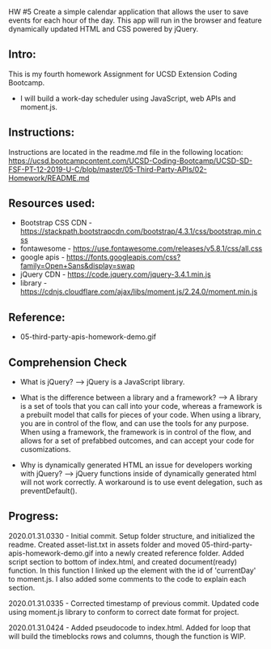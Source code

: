 HW #5 Create a simple calendar application that allows the user to save events for each hour of the day. This app will run in the browser and feature dynamically updated HTML and CSS powered by jQuery.

Intro:
------------
This is my fourth homework Assignment for UCSD Extension Coding Bootcamp.

- I will build a work-day scheduler using JavaScript, web APIs and moment.js.


Instructions:
------------
Instructions are located in the readme.md file in the following location: 
https://ucsd.bootcampcontent.com/UCSD-Coding-Bootcamp/UCSD-SD-FSF-PT-12-2019-U-C/blob/master/05-Third-Party-APIs/02-Homework/README.md


Resources used:
------------
- Bootstrap CSS CDN - https://stackpath.bootstrapcdn.com/bootstrap/4.3.1/css/bootstrap.min.css
- fontawesome       - https://use.fontawesome.com/releases/v5.8.1/css/all.css
- google apis       - https://fonts.googleapis.com/css?family=Open+Sans&display=swap
- jQuery CDN        - https://code.jquery.com/jquery-3.4.1.min.js
- library              - https://cdnjs.cloudflare.com/ajax/libs/moment.js/2.24.0/moment.min.js



Reference:
------------
- 05-third-party-apis-homework-demo.gif


Comprehension Check
------------
- What is jQuery? --> jQuery is a JavaScript library.

- What is the difference between a library and a framework? --> A library is a set of tools that you can call into your code, whereas a framework is a prebuilt model that calls for pieces of your code.  When using a library, you are in control of the flow, and can use the tools for any purpose.  When using a framework, the framework is in control of the flow, and allows for a set of prefabbed outcomes, and can accept your code for cusomizations.

- Why is dynamically generated HTML an issue for developers working with jQuery? --> jQuery functions inside of dynamically generated html will not work correctly. A workaround is to use event delegation, such as preventDefault().




Progress:
------------
2020.01.31.0330 - Initial commit.  Setup folder structure, and initialized the readme. Created asset-list.txt in assets folder and moved 05-third-party-apis-homework-demo.gif into a newly created reference folder.  Added script section to bottom of index.html, and created document(ready) function.  In this function I linked up the element with the id of 'currentDay' to moment.js.  I also added some comments to the code to explain each section.

2020.01.31.0335 - Corrected timestamp of previous commit. Updated code using moment.js library to conform to correct date format for project.

2020.01.31.0424 - Added pseudocode to index.html. Added for loop that will build the timeblocks rows and columns, though the function is WIP.